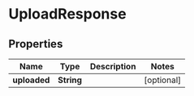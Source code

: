 
# UploadResponse

## Properties
Name | Type | Description | Notes
------------ | ------------- | ------------- | -------------
**uploaded** | **String** |  |  [optional]



